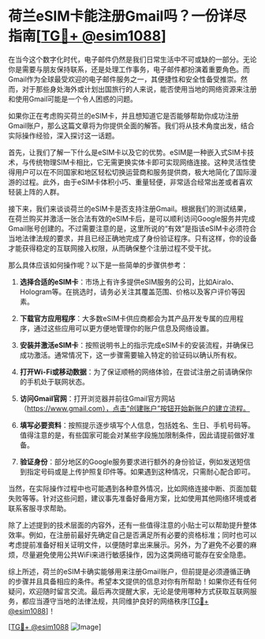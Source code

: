 # 荷兰eSIM卡能注册Gmail吗？一份详尽指南[[TG💪+ @esim1088](https://t.me/s/esim1088)]

在当今这个数字化时代，电子邮件仍然是我们日常生活中不可或缺的一部分。无论你是需要与朋友保持联系，还是处理工作事务，电子邮件都扮演着重要角色。而Gmail作为全球最受欢迎的电子邮件服务之一，其便捷性和安全性备受推崇。然而，对于那些身处海外或计划出国旅行的人来说，能否使用当地的网络资源来注册和使用Gmail可能是一个令人困惑的问题。

如果你正在考虑购买荷兰的eSIM卡，并且想知道它是否能够帮助你成功注册Gmail账户，那么这篇文章将为你提供全面的解答。我们将从技术角度出发，结合实际操作经验，深入探讨这一话题。

首先，让我们了解一下什么是eSIM卡以及它的优势。eSIM是一种嵌入式SIM卡技术，与传统物理SIM卡相比，它无需更换实体卡即可实现网络连接。这种灵活性使得用户可以在不同国家和地区轻松切换运营商和服务提供商，极大地简化了国际漫游的过程。此外，由于eSIM卡体积小巧、重量轻便，非常适合经常出差或者喜欢轻装上阵的人群。

接下来，我们来谈谈荷兰的eSIM卡是否支持注册Gmail。根据我们的测试结果，在荷兰购买并激活一张合法有效的eSIM卡后，是可以顺利访问Google服务并完成Gmail账号创建的。不过需要注意的是，这里所说的“有效”是指该eSIM卡必须符合当地法律法规的要求，并且已经正确地完成了身份验证程序。只有这样，你的设备才能获得稳定的互联网接入权限，从而确保整个注册过程不受干扰。

那么具体应该如何操作呢？以下是一些简单的步骤供参考：

1. **选择合适的eSIM卡**：市场上有许多提供eSIM服务的公司，比如Airalo、Hologram等。在挑选时，请务必关注其覆盖范围、价格以及客户评价等因素。
   
2. **下载官方应用程序**：大多数eSIM卡供应商都会为其产品开发专属的应用程序，通过这些应用可以更方便地管理你的账户信息及网络设置。
   
3. **安装并激活eSIM卡**：按照说明书上的指示完成eSIM卡的安装流程，并确保已成功激活。通常情况下，这一步骤需要输入特定的验证码以确认所有权。
   
4. **打开Wi-Fi或移动数据**：为了保证顺畅的网络体验，在尝试注册之前请确保你的手机处于联网状态。
   
5. **访问Gmail官网**：打开浏览器并前往Gmail官方网站（https://www.gmail.com），点击“创建账户”按钮开始新账户的建立流程。
   
6. **填写必要资料**：按照提示逐步填写个人信息，包括姓名、生日、手机号码等。值得注意的是，有些国家可能会对某些字段施加限制条件，因此请提前做好准备。
   
7. **验证身份**：部分地区的Google服务要求进行额外的身份验证，例如发送短信到指定号码或是上传护照复印件等。如果遇到这种情况，只需耐心配合即可。

当然，在实际操作过程中也可能遇到各种意外情况，比如网络连接中断、页面加载失败等等。针对这些问题，建议事先准备好备用方案，比如使用其他网络环境或者联系客服寻求帮助。

除了上述提到的技术层面的内容外，还有一些值得注意的小贴士可以帮助提升整体效率。例如，在注册前最好先确定自己是否满足所有必要的资格标准；同时也可以考虑提前准备好相关证明文件，以便随时拿出来展示。另外，为了避免不必要的麻烦，尽量避免使用公共WiFi来进行敏感操作，因为这类网络可能存在安全隐患。

综上所述，荷兰的eSIM卡确实能够用来注册Gmail账户，但前提是必须遵循正确的步骤并且具备相应的条件。希望本文提供的信息对你有所帮助！如果你还有任何疑问，欢迎随时留言交流。最后再次提醒大家，无论是使用哪种方式获取互联网服务，都应当遵守当地的法律法规，共同维护良好的网络秩序[[TG💪+ @esim1088](https://t.me/s/esim1088)]！

[[TG💪+ @esim1088](https://t.me/s/esim1088) ![Image](https://i.postimg.cc/4NQfJmqS/Snipaste-2025-05-13-00-14-12.png)]